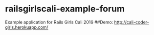 # railsgirlscali-example-forum
Example application for Rails Girls Cali 2016
##Demo: http://cali-coder-girls.herokuapp.com/